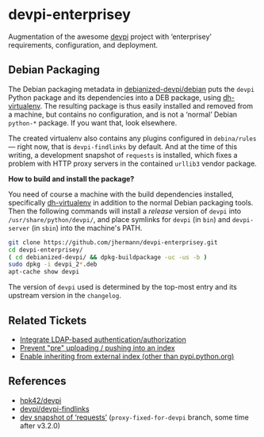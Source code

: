 devpi-enterprisey
=================

Augmentation of the awesome [devpi](http://doc.devpi.net/latest/) project
with ‘enterprisey’ requirements, configuration, and deployment.


## Debian Packaging

The Debian packaging metadata in
[debianized-devpi/debian](https://github.com/jhermann/devpi-enterprisey/tree/master/debianized-devpi/debian)
puts the `devpi` Python package and its dependencies into a DEB package,
using [dh-virtualenv](https://github.com/spotify/dh-virtualenv).
The resulting package is thus easily installed and removed from a machine, but contains no configuration,
and is not a ‘normal’ Debian `python-*` package. If you want that, look elsewhere.

The created virtualenv also contains any plugins configured in `debina/rules` — right now, that is `devpi-findlinks` by default.
And at the time of this writing, a development snapshot of `requests` is installed, which fixes a problem with HTTP proxy
servers in the contained `urllib3` vendor package.

**How to build and install the package?**

You need of course a machine with the build dependencies installed, specifically
[dh-virtualenv](https://github.com/spotify/dh-virtualenv) in addition to the normal Debian packaging tools.
Then the following commands will install a *release* version of `devpi` into `/usr/share/python/devpi/`, and place symlinks
for `devpi` (in `bin`) and `devpi-server` (in `sbin`) into the machine's PATH.

```sh
git clone https://github.com/jhermann/devpi-enterprisey.git
cd devpi-enterprisey/
( cd debianized-devpi/ && dpkg-buildpackage -uc -us -b )
sudo dpkg -i devpi_2*.deb
apt-cache show devpi
```

The version of `devpi` used is determined by the top-most entry and its upstream version in the `changelog`.


## Related Tickets

* [Integrate LDAP-based authentication/authorization](https://bitbucket.org/hpk42/devpi/issue/138/integrate-ldap-based-authentication)
* [Prevent "pre" uploading / pushing into an index](https://bitbucket.org/hpk42/devpi/issue/137/prevent-pre-uploading-pushing-into-an)
* [Enable inheriting from external index (other than pypi.python.org)](https://bitbucket.org/hpk42/devpi/issue/12/enable-inheriting-from-external-index)


## References

* [hpk42/devpi](https://bitbucket.org/hpk42/devpi)
* [devpi/devpi-findlinks](https://github.com/devpi/devpi-findlinks)
* [dev snapshot of ‘requests’](https://github.com/jhermann/requests) (`proxy-fixed-for-devpi` branch, some time after v3.2.0)
